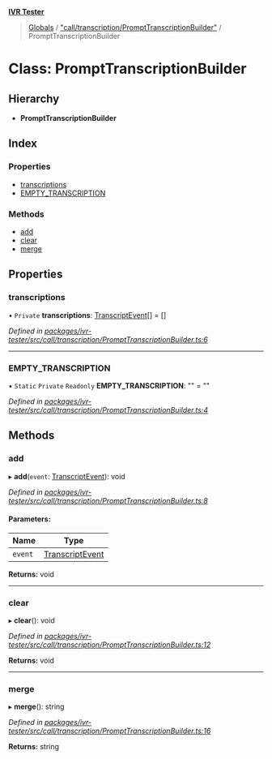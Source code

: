 **[IVR Tester](../README.md)**

> [Globals](../README.md) / ["call/transcription/PromptTranscriptionBuilder"](../modules/_call_transcription_prompttranscriptionbuilder_.md) / PromptTranscriptionBuilder

# Class: PromptTranscriptionBuilder

## Hierarchy

* **PromptTranscriptionBuilder**

## Index

### Properties

* [transcriptions](_call_transcription_prompttranscriptionbuilder_.prompttranscriptionbuilder.md#transcriptions)
* [EMPTY\_TRANSCRIPTION](_call_transcription_prompttranscriptionbuilder_.prompttranscriptionbuilder.md#empty_transcription)

### Methods

* [add](_call_transcription_prompttranscriptionbuilder_.prompttranscriptionbuilder.md#add)
* [clear](_call_transcription_prompttranscriptionbuilder_.prompttranscriptionbuilder.md#clear)
* [merge](_call_transcription_prompttranscriptionbuilder_.prompttranscriptionbuilder.md#merge)

## Properties

### transcriptions

• `Private` **transcriptions**: [TranscriptEvent](../interfaces/_call_transcription_plugin_transcriberplugin_.transcriptevent.md)[] = []

*Defined in [packages/ivr-tester/src/call/transcription/PromptTranscriptionBuilder.ts:6](https://github.com/SketchingDev/ivr-tester/blob/e4629d5/packages/ivr-tester/src/call/transcription/PromptTranscriptionBuilder.ts#L6)*

___

### EMPTY\_TRANSCRIPTION

▪ `Static` `Private` `Readonly` **EMPTY\_TRANSCRIPTION**: "" = ""

*Defined in [packages/ivr-tester/src/call/transcription/PromptTranscriptionBuilder.ts:4](https://github.com/SketchingDev/ivr-tester/blob/e4629d5/packages/ivr-tester/src/call/transcription/PromptTranscriptionBuilder.ts#L4)*

## Methods

### add

▸ **add**(`event`: [TranscriptEvent](../interfaces/_call_transcription_plugin_transcriberplugin_.transcriptevent.md)): void

*Defined in [packages/ivr-tester/src/call/transcription/PromptTranscriptionBuilder.ts:8](https://github.com/SketchingDev/ivr-tester/blob/e4629d5/packages/ivr-tester/src/call/transcription/PromptTranscriptionBuilder.ts#L8)*

#### Parameters:

Name | Type |
------ | ------ |
`event` | [TranscriptEvent](../interfaces/_call_transcription_plugin_transcriberplugin_.transcriptevent.md) |

**Returns:** void

___

### clear

▸ **clear**(): void

*Defined in [packages/ivr-tester/src/call/transcription/PromptTranscriptionBuilder.ts:12](https://github.com/SketchingDev/ivr-tester/blob/e4629d5/packages/ivr-tester/src/call/transcription/PromptTranscriptionBuilder.ts#L12)*

**Returns:** void

___

### merge

▸ **merge**(): string

*Defined in [packages/ivr-tester/src/call/transcription/PromptTranscriptionBuilder.ts:16](https://github.com/SketchingDev/ivr-tester/blob/e4629d5/packages/ivr-tester/src/call/transcription/PromptTranscriptionBuilder.ts#L16)*

**Returns:** string
